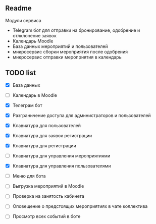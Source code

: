 ## Readme

Модули сервиса
- Telegram бот для отправки на бронирование, одобрение и отлклонение заявок
- Календарь Moodle
- База данных мероприятий и пользователей
- микросервис сборки мероприятия после одобрения
- микросервис отправки мероприятия в календарь


## TODO list
- [x] База данных
- [ ] Календарь в Moodle 
- [x] Телеграм бот
- [x] Разграничение доступа для администраторов и пользователей
- [x] Клавиатура для пользователей
- [x] Клавиатура для заявок регистрации
- [x] Клавиатура для регистрации
- [ ] Клавиатура для управления мероприятиями
- [x] Клавиатура для управления пользователями
- [ ] Меню для бота
- [ ] Выгрузка мероприятий в Moodle
- [ ] Проверка на занятость кабинета
- [ ] Оповещение о предстоящих мероприятиях в чате коллектива
- [ ] Просмотр всех событий в боте

